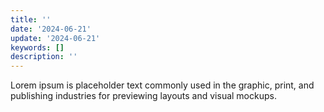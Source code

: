 ```yaml
---
title: ''
date: '2024-06-21'
update: '2024-06-21'
keywords: []
description: ''
---
```


Lorem ipsum is placeholder text commonly used in the graphic, print, and publishing industries for previewing
layouts and visual mockups.
